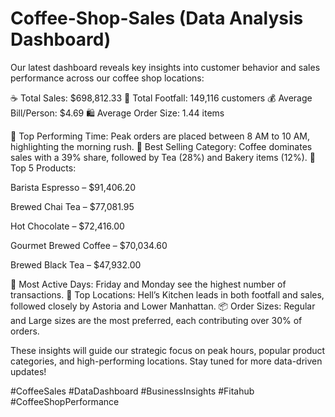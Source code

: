 # Coffee-Shop-Sales (Data Analysis Dashboard)
Our latest dashboard reveals key insights into customer behavior and sales performance across our coffee shop locations:

☕ Total Sales: $698,812.33
👣 Total Footfall: 149,116 customers
💰 Average Bill/Person: $4.69
🛍️ Average Order Size: 1.44 items

🔹 Top Performing Time: Peak orders are placed between 8 AM to 10 AM, highlighting the morning rush.
🔹 Best Selling Category: Coffee dominates sales with a 39% share, followed by Tea (28%) and Bakery items (12%).
🔹 Top 5 Products:

Barista Espresso – $91,406.20

Brewed Chai Tea – $77,081.95

Hot Chocolate – $72,416.00

Gourmet Brewed Coffee – $70,034.60

Brewed Black Tea – $47,932.00

📅 Most Active Days: Friday and Monday see the highest number of transactions.
📍 Top Locations: Hell’s Kitchen leads in both footfall and sales, followed closely by Astoria and Lower Manhattan.
📦 Order Sizes: Regular and Large sizes are the most preferred, each contributing over 30% of orders.

These insights will guide our strategic focus on peak hours, popular product categories, and high-performing locations. Stay tuned for more data-driven updates!

#CoffeeSales #DataDashboard #BusinessInsights #Fitahub #CoffeeShopPerformance
